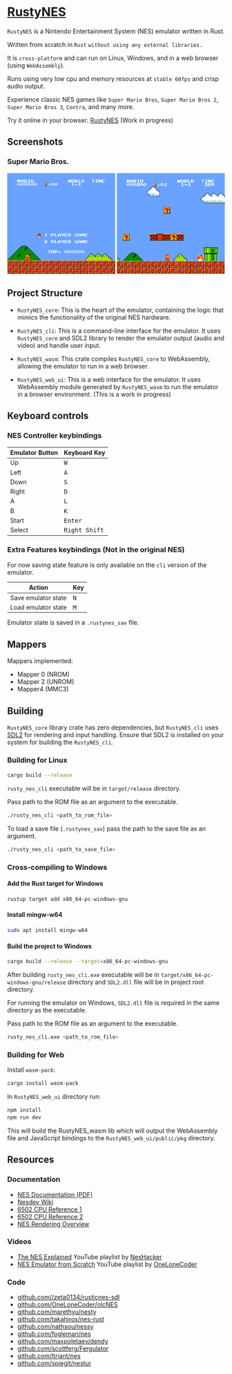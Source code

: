 # [RustyNES](https://vedant416.github.io/RustyNES/)

`RustyNES` is a Nintendo Entertainment System (NES) emulator written in Rust.

Written from scratch in `Rust` `without using any external libraries.`

It is `cross-platform` and can run on Linux, Windows, and in a web browser (using `WebAssembly`).

Runs using very low cpu and memory resources at `stable 60fps` and crisp audio output.

Experience classic NES games like `Super Mario Bros`, `Super Mario Bros 2`, `Super Mario Bros 3`, `Contra`, and many more.

Try it online in your browser: [RustyNES](https://vedant416.github.io/RustyNES/) (Work in progress)

## Screenshots

### Super Mario Bros.

<img src="screenshots/image1.png" width=250> <img src="screenshots/image2.png" width=250>

## Project Structure

- `RustyNES_core`: This is the heart of the emulator, containing the logic that mimics the functionality of the original NES hardware.

- `RustyNES_cli`: This is a command-line interface for the emulator. It uses `RustyNES_core` and SDL2 library to render the emulator output (audio and video) and handle user input.

- `RustyNES_wasm`: This crate compiles `RustyNES_core` to WebAssembly, allowing the emulator to run in a web browser.

- `RustyNES_web_ui`: This is a web interface for the emulator. It uses WebAssembly module generated by `RustyNES_wasm` to run the emulator in a browser environment. (This is a work in progress)

## Keyboard controls

### NES Controller keybindings

| Emulator Button | Keyboard Key           |
| --------------- | ---------------------- |
| Up              | <kbd>W</kbd>           |
| Left            | <kbd>A</kbd>           |
| Down            | <kbd>S</kbd>           |
| Right           | <kbd>D</kbd>           |
| A               | <kbd>L</kbd>           |
| B               | <kbd>K</kbd>           |
| Start           | <kbd>Enter</kbd>       |
| Select          | <kbd>Right Shift</kbd> |

### Extra Features keybindings (Not in the original NES)

For now saving state feature is only available on the `cli` version of the emulator.

| Action              | Key          |
| ------------------- | ------------ |
| Save emulator state | <kbd>N</kbd> |
| Load emulator state | <kbd>M</kbd> |

Emulator state is saved in a `.rustynes_sav` file.

## Mappers

Mappers implemented:

- Mapper 0 (NROM)
- Mapper 2 (UNROM)
- Mapper4 (MMC3)

## Building

`RustyNES_core` library crate has zero dependencies, but `RustyNES_cli` uses [SDL2](https://www.libsdl.org/) for rendering and input handling.
Ensure that SDL2 is installed on your system for building the `RustyNES_cli`.

### Building for Linux

```bash
cargo build --release
```

`rusty_nes_cli` executable will be in `target/release` directory.

Pass path to the ROM file as an argument to the executable.

```bash
./rusty_nes_cli <path_to_rom_file>
```

To load a save file (`.rustynes_sav`) pass the path to the save file as an argument.

```bash
./rusty_nes_cli <path_to_save_file>
```

### Cross-compiling to Windows

#### Add the Rust target for Windows

```bash
rustup target add x86_64-pc-windows-gnu
```

#### Install mingw-w64

```bash
sudo apt install mingw-w64
```

#### Build the project to Windows

```bash
cargo build --release --target=x86_64-pc-windows-gnu
```

After building `rusty_nes_cli.exe` executable will be in `target/x86_64-pc-windows-gnu/release` directory
and `SDL2.dll` file will be in project root directory.

For running the emulator on Windows, `SDL2.dll` file is required in the same directory as the executable.

Pass path to the ROM file as an argument to the executable.

```bash
rusty_nes_cli.exe <path_to_rom_file>
```

### Building for Web

Install `wasm-pack`:

```bash
cargo install wasm-pack
```

In `RustyNES_web_ui` directory run:

```bash
npm install
npm run dev
```

This will build the RustyNES_wasm lib which will output the WebAssembly file and JavaScript bindings to the `RustyNES_web_ui/public/pkg` directory.

## Resources

### Documentation

- [NES Documentation (PDF)](http://nesdev.com/NESDoc.pdf)
- [Nesdev Wiki](https://www.nesdev.org/wiki/Nesdev_Wiki)
- [6502 CPU Reference 1](https://www.c64os.com/post/?p=39)
- [6502 CPU Reference 2](https://www.masswerk.at/6502/6502_instruction_set.html)
- [NES Rendering Overview](https://austinmorlan.com/posts/nes_rendering_overview/)

### Videos

- [The NES Explained] YouTube playlist by [NesHacker]
- [NES Emulator from Scratch] YouTube playlist by [OneLoneCoder]

[NES Emulator from Scratch]: https://www.youtube.com/playlist?list=PLrOv9FMX8xJHqMvSGB_9G9nZZ_4IgteYf
[The NES Explained]: https://youtube.com/playlist?list=PLgvDB6LWam2VDGPgUAMTEEMk0PUtCJs-n&si=Qoquh5uNFiug1iWz
[OneLoneCoder]: https://www.youtube.com/@javidx9
[NesHacker]: https://www.youtube.com/@NesHacker

### Code

- [github.com//zeta0134/rusticnes-sdl](https://github.com/zeta0134/rusticnes-sdl)
- [github.com/OneLoneCoder/olcNES](https://github.com/OneLoneCoder/olcNES)
- [github.com/marethyu/nesty](https://github.com/marethyu/nesty)
- [github.com/takahirox/nes-rust](https://github.com/takahirox/nes-rust)
- [github.com/nathsou/nessy](https://github.com/nathsou/nessy)
- [github.com/fogleman/nes](https://github.com/fogleman/nes)
- [github.com/maxpoletaev/dendy](https://github.com/maxpoletaev/dendy/)
- [github.com/scottferg/Fergulator](https://github.com/scottferg/Fergulator/)
- [github.com/ltriant/nes](https://github.com/ltriant/nes)
- [github.com/spieglt/nestur](https://github.com/spieglt/nestur)
